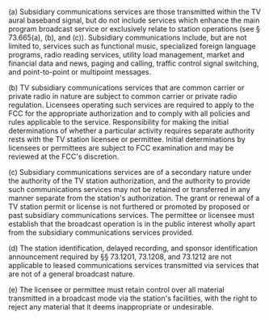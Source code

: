 (a) Subsidiary communications services are those transmitted within the TV aural baseband signal, but do not include services which enhance the main program broadcast service or exclusively relate to station operations (see § 73.665(a), (b), and (c)). Subsidiary communications include, but are not limited to, services such as functional music, specialized foreign language programs, radio reading services, utility load management, market and financial data and news, paging and calling, traffic control signal switching, and point-to-point or multipoint messages.

(b) TV subsidiary communications services that are common carrier or private radio in nature are subject to common carrier or private radio regulation. Licensees operating such services are required to apply to the FCC for the appropriate authorization and to comply with all policies and rules applicable to the service. Responsibility for making the initial determinations of whether a particular activity requires separate authority rests with the TV station licensee or permittee. Initial determinations by licensees or permittees are subject to FCC examination and may be reviewed at the FCC's discretion.

(c) Subsidiary communications services are of a secondary nature under the authority of the TV station authorization, and the authority to provide such communications services may not be retained or transferred in any manner separate from the station's authorization. The grant or renewal of a TV station permit or license is not furthered or promoted by proposed or past subsidiary communications services. The permittee or licensee must establish that the broadcast operation is in the public interest wholly apart from the subsidiary communications services provided.

(d) The station identification, delayed recording, and sponsor identification announcement required by §§ 73.1201, 73.1208, and 73.1212 are not applicable to leased communications services transmitted via services that are not of a general broadcast nature.
              

(e) The licensee or permittee must retain control over all material transmitted in a broadcast mode via the station's facilities, with the right to reject any material that it deems inappropriate or undesirable.

